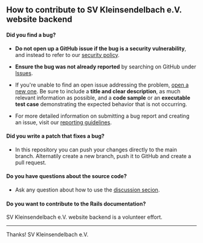 ## How to contribute to SV Kleinsendelbach e.V. website backend

#### **Did you find a bug?**

* **Do not open up a GitHub issue if the bug is a security vulnerability**, and instead to refer to our [security policy](https://github.com/svkleinsendelbach/website-backend/security/advisories/new).

* **Ensure the bug was not already reported** by searching on GitHub under [Issues](https://github.com/svkleinsendelbach/website-backend/issues).

* If you're unable to find an open issue addressing the problem, [open a new one](https://github.com/svkleinsendelbach/website-backend/issues/new). Be sure to include a **title and clear description**, as much relevant information as possible, and a **code sample** or an **executable test case** demonstrating the expected behavior that is not occurring.

* For more detailed information on submitting a bug report and creating an issue, visit our [reporting guidelines](https://github.com/svkleinsendelbach/website-backend#bug-report-and-feature-request).

#### **Did you write a patch that fixes a bug?**

* In this repository you can push your changes directly to the main branch. Alternatily create a new branch, push it to GitHub and create a pull request.

#### **Do you have questions about the source code?**

* Ask any question about how to use the [discussion secion](https://github.com/svkleinsendelbach/website-backend/discussions).

#### **Do you want to contribute to the Rails documentation?**

SV Kleinsendelbach e.V. website backend is a volunteer effort. 

---

Thanks! SV Kleinsendelbach e.V.
